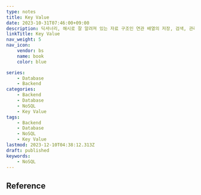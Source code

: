 ```yaml
---
type: notes
title: Key Value
date: 2023-10-31T07:46:00+09:00
description: 딕셔너리, 해시로 잘 알려져 있는 자료 구조인 연관 배열의 저장, 검색, 관리를 위해 설계된 데이터 스토리지 패러다임
linkTitle: Key Value
nav_weight: 5
nav_icon:
    vendor: bs
    name: book
    color: blue

series:
    - Database
    - Backend
categories:
    - Backend
    - Database
    - NoSQL
    - Key Value
tags:
    - Backend
    - Database
    - NoSQL
    - Key Value
lastmod: 2023-12-10T04:38:12.313Z
draft: published
keywords:
    - NoSQL
---
```


## Reference
